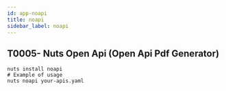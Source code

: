 ```yaml
---
id: app-noapi
title: noapi
sidebar_label: noapi
---
```



## T0005- Nuts Open Api (Open Api Pdf Generator)
```
nuts install noapi
# Example of usage
nuts noapi your-apis.yaml
```

